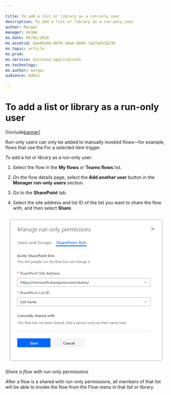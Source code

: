 ```yaml
---

title: To add a list or library as a run-only user
description: To add a list or library as a run-only user
author: MargoC
manager: AnnBe
ms.date: 05/01/2018
ms.assetid: 4aeb6a9a-06fb-4dab-b0b6-7ab7a4238236
ms.topic: article
ms.prod: 
ms.service: business-applications
ms.technology: 
ms.author: margoc
audience: Admin

---
```

#  To add a list or library as a run-only user 


[!include[banner](../../includes/banner.md)]

Run-only users can only be added to manually invoked flows—for example, flows
that use the For a selected item trigger.

To add a list or library as a run-only user:

1.  Select the flow in the **My flows** or **Teams flows** list.

2.  On the flow details page, select the **Add another user** button in the
    **Manager run-only users** section.

3.  Go to the **SharePoint** tab.

4.  Select the site address and list ID of the list you want to share the flow
    with, and then select **Share**.

![A screenshot demonstrating how to share a flow with run-only permissions](media/to-add-list-or-library-as-run-only-user-1.png "A screenshot demonstrating how to share a flow with run-only permissions")
<!-- Picture 24 -->


*Share a flow with run-only permissions*

After a flow is a shared with run-only permissions, all members of that list
will be able to invoke the flow from the Flow menu in that list or library.

